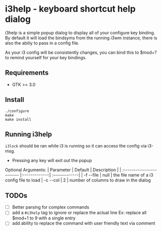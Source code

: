 i3help - keyboard shortcut help dialog
======================================
i3help is a simple popup dialog to display all of your configure key binding. By default it will load the bindsyms from the running i3wm instance, there is also the abiliy to pass in a config file.

As your i3 config will be consistently changes, you can bind this to $mod+? to remind yourself for your key bindings.

Requirements
-----------

* GTK >= 3.0

Install
-------

```
./configure
make
make install
```

Running i3help
--------------

 `i3lock` should be ran while i3 is running so it can access the config via i3-msg.

 * Pressing any key will exit out the popup 

 Optional Arguments:
| Parameter                 | Default       | Description   |
| :------------------------ |:-------------:| :-------------|
| -f  --file 	       |	null           | the file name of a i3 config file to load
| -c  --col          | 2           | number of columns to draw in the dialog


TODOs
------
- [ ] Better parsing for complex commands
- [ ] add a `#i3help` tag to ignore or replace the actual line
       Ex: replace all $mod+1 to 9 with a single entry
- [ ] add ability to replace the command with user friendly text via comment
